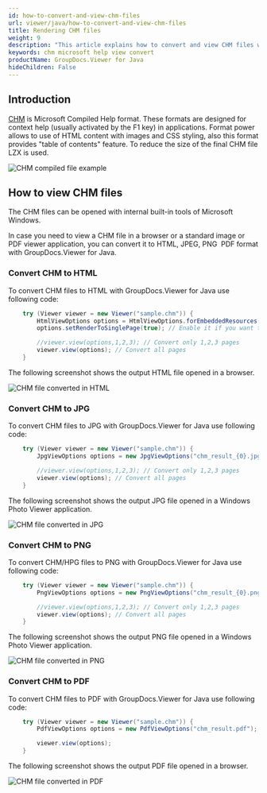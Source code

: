 ```yaml
---
id: how-to-convert-and-view-chm-files
url: viewer/java/how-to-convert-and-view-chm-files
title: Rendering CHM files
weight: 9
description: "This article explains how to convert and view CHM files with GroupDocs.Viewer within your Java applications."
keywords: chm microsoft help view convert
productName: GroupDocs.Viewer for Java
hideChildren: False
---
```

## Introduction

[CHM](https://wiki.fileformat.com/web/chm/) is Microsoft Compiled Help format. These formats are designed for context help (usually activated by the F1 key) in applications. Format power allows to use of HTML content with images and CSS styling, also this format provides "table of contents" feature. To reduce the size of the final CHM file LZX is used.

![CHM compiled file example](viewer/java/images/how-to-convert-and-view-chm-files/chm-file-example.jpg)

## How to view CHM files

The CHM files can be opened with internal built-in tools of Microsoft Windows.

In case you need to view a CHM file in a browser or a standard image or PDF viewer application, you can convert it to HTML, JPEG, PNG  PDF format with GroupDocs.Viewer for Java.

### Convert CHM to HTML

To convert CHM files to HTML with GroupDocs.Viewer for Java use following code:

```java
    try (Viewer viewer = new Viewer("sample.chm")) {
        HtmlViewOptions options = HtmlViewOptions.forEmbeddedResources("chm_result_{0}.html");
        options.setRenderToSinglePage(true); // Enable it if you want to convert all CHM content to single page

        //viewer.view(options,1,2,3); // Convert only 1,2,3 pages
        viewer.view(options); // Convert all pages
    }
```

The following screenshot shows the output HTML file opened in a browser.

![CHM file converted in HTML](viewer/java/images/how-to-convert-and-view-chm-files/chm-file-in-html.jpg)

### Convert CHM to JPG

To convert CHM files to JPG with GroupDocs.Viewer for Java use following code:

```java
    try (Viewer viewer = new Viewer("sample.chm")) {
        JpgViewOptions options = new JpgViewOptions("chm_result_{0}.jpg");

        //viewer.view(options,1,2,3); // Convert only 1,2,3 pages
        viewer.view(options); // Convert all pages
    }
```

The following screenshot shows the output JPG file opened in a Windows Photo Viewer application.

![CHM file converted in JPG](viewer/java/images/how-to-convert-and-view-chm-files/chm-file-in-jpg.jpg)

### Convert CHM to PNG

To convert CHM/HPG files to PNG with GroupDocs.Viewer for Java use following code:

```java
    try (Viewer viewer = new Viewer("sample.chm")) {
        PngViewOptions options = new PngViewOptions("chm_result_{0}.png");

        //viewer.view(options,1,2,3); // Convert only 1,2,3 pages
        viewer.view(options); // Convert all pages
    }
```

The following screenshot shows the output PNG file opened in a Windows Photo Viewer application.

![CHM file converted in PNG](viewer/java/images/how-to-convert-and-view-chm-files/chm-file-in-png.jpg)

### Convert CHM to PDF

To convert CHM files to PDF with GroupDocs.Viewer for Java use following code:

```java
    try (Viewer viewer = new Viewer("sample.chm")) {
        PdfViewOptions options = new PdfViewOptions("chm_result.pdf");

        viewer.view(options);
    }
```

The following screenshot shows the output PDF file opened in a browser.

![CHM file converted in PDF](viewer/java/images/how-to-convert-and-view-chm-files/chm-file-in-pdf.jpg)
